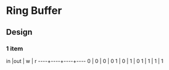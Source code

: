 # Ring Buffer

## Design

### 1 item

in  |out | w  | r
----+----+----+----
  0 |  0 |  0 |  0
  1 |  0 |  1 |  0
  1 |  1 |  1 |  1
